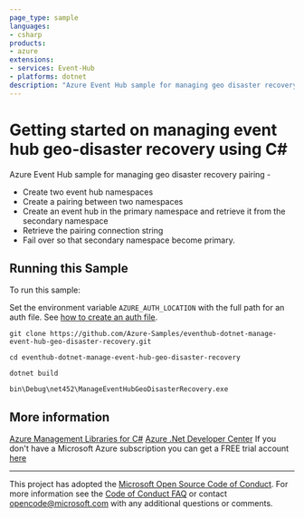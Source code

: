 ```yaml
---
page_type: sample
languages:
- csharp
products:
- azure
extensions:
- services: Event-Hub
- platforms: dotnet
description: "Azure Event Hub sample for managing geo disaster recovery pairing."
---
```


# Getting started on managing event hub geo-disaster recovery using C# #

 Azure Event Hub sample for managing geo disaster recovery pairing -
   - Create two event hub namespaces
   - Create a pairing between two namespaces
   - Create an event hub in the primary namespace and retrieve it from the secondary namespace
   - Retrieve the pairing connection string
   - Fail over so that secondary namespace become primary.


## Running this Sample ##

To run this sample:

Set the environment variable `AZURE_AUTH_LOCATION` with the full path for an auth file. See [how to create an auth file](https://github.com/Azure/azure-libraries-for-net/blob/master/AUTH.md).

    git clone https://github.com/Azure-Samples/eventhub-dotnet-manage-event-hub-geo-disaster-recovery.git

    cd eventhub-dotnet-manage-event-hub-geo-disaster-recovery

    dotnet build

    bin\Debug\net452\ManageEventHubGeoDisasterRecovery.exe

## More information ##

[Azure Management Libraries for C#](https://github.com/Azure/azure-sdk-for-net/tree/Fluent)
[Azure .Net Developer Center](https://azure.microsoft.com/en-us/develop/net/)
If you don't have a Microsoft Azure subscription you can get a FREE trial account [here](http://go.microsoft.com/fwlink/?LinkId=330212)

---

This project has adopted the [Microsoft Open Source Code of Conduct](https://opensource.microsoft.com/codeofconduct/). For more information see the [Code of Conduct FAQ](https://opensource.microsoft.com/codeofconduct/faq/) or contact [opencode@microsoft.com](mailto:opencode@microsoft.com) with any additional questions or comments.
